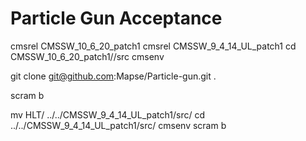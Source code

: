# Particle Gun Acceptance

cmsrel CMSSW_10_6_20_patch1
cmsrel CMSSW_9_4_14_UL_patch1
cd CMSSW_10_6_20_patch1//src
cmsenv

git clone git@github.com:Mapse/Particle-gun.git .

scram b

mv HLT/ ../../CMSSW_9_4_14_UL_patch1/src/
cd ../../CMSSW_9_4_14_UL_patch1/src/
cmsenv
scram b


